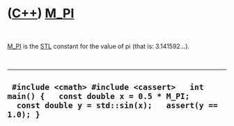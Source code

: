



 

 

 

 

 

([C++](Cpp.md)) [M\_PI](CppM_PI.md)
=====================================

 

[M\_PI](CppM_PI.md) is the [STL](CppStl.md) constant for the value of
pi (that is: 3.141592...).

 

  --------------------------------------------------------------------------------------------------------------------------------------------
  ` #include <cmath> #include <cassert>   int main() {   const double x = 0.5 * M_PI;   const double y = std::sin(x);   assert(y == 1.0); }`
  --------------------------------------------------------------------------------------------------------------------------------------------

 

 

 

 

 





 



